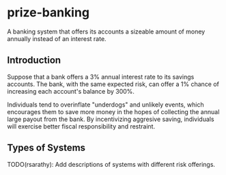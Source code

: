 # prize-banking

A banking system that offers its accounts a sizeable amount of money annually instead of an interest rate.

## Introduction

Suppose that a bank offers a 3% annual interest rate to its savings accounts. The bank, with the same expected risk, can offer a 1% chance of increasing each account's balance by 300%.

Individuals tend to overinflate "underdogs" and unlikely events, which encourages them to save more money in the hopes of collecting the annual large payout from the bank. By incentivizing aggresive saving, individuals will exercise better fiscal responsibility and restraint.

## Types of Systems

TODO(rsarathy): Add descriptions of systems with different risk offerings.
